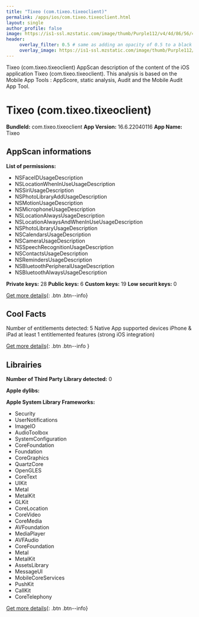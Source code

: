 ```yaml
---
title: "Tixeo (com.tixeo.tixeoclient)"
permalink: /apps/ios/com.tixeo.tixeoclient.html
layout: single
author_profile: false
image: https://is1-ssl.mzstatic.com/image/thumb/Purple112/v4/4d/86/56/4d86565c-72a5-1b03-3101-e79199f54012/AppIcon-0-1x_U007emarketing-0-7-0-0-85-220.png/512x512bb.jpg
header: 
     overlay_filter: 0.5 # same as adding an opacity of 0.5 to a black background
     overlay_image: https://is1-ssl.mzstatic.com/image/thumb/Purple112/v4/4d/86/56/4d86565c-72a5-1b03-3101-e79199f54012/AppIcon-0-1x_U007emarketing-0-7-0-0-85-220.png/512x512bb.jpg
---
```

Tixeo (com.tixeo.tixeoclient) AppScan description of the content of the iOS application Tixeo (com.tixeo.tixeoclient). This analysis is based on the Mobile App Tools : AppScore, static analysis, Audit and the Mobile Audit App Tool.

# Tixeo (com.tixeo.tixeoclient)

**BundleId:** com.tixeo.tixeoclient
**App Version:** 16.6.22040116
**App Name:** Tixeo


## AppScan informations 

**List of permissions:** 
- NSFaceIDUsageDescription
- NSLocationWhenInUseUsageDescription
- NSSiriUsageDescription
- NSPhotoLibraryAddUsageDescription
- NSMotionUsageDescription
- NSMicrophoneUsageDescription
- NSLocationAlwaysUsageDescription
- NSLocationAlwaysAndWhenInUseUsageDescription
- NSPhotoLibraryUsageDescription
- NSCalendarsUsageDescription
- NSCameraUsageDescription
- NSSpeechRecognitionUsageDescription
- NSContactsUsageDescription
- NSRemindersUsageDescription
- NSBluetoothPeripheralUsageDescription
- NSBluetoothAlwaysUsageDescription
  
  
**Private keys:** 28
**Public keys:** 6
**Custom keys:** 19
**Low securit keys:** 0
  
[Get more details](/pricing.html){: .btn .btn--info}

## Cool Facts

Number of entitlements detected: 5
Native App
supported devices iPhone & iPad
at least 1 entitlemented features (strong iOS integration)
  
[Get more details](/pricing.html){: .btn .btn--info }

## Librairies 
**Number of Third Party Library detected:** 0


**Apple dylibs:**


**Apple System Library Frameworks:**
- Security
- UserNotifications
- ImageIO
- AudioToolbox
- SystemConfiguration
- CoreFoundation
- Foundation
- CoreGraphics
- QuartzCore
- OpenGLES
- CoreText
- UIKit
- Metal
- MetalKit
- GLKit
- CoreLocation
- CoreVideo
- CoreMedia
- AVFoundation
- MediaPlayer
- AVFAudio
- CoreFoundation
- Metal
- MetalKit
- AssetsLibrary
- MessageUI
- MobileCoreServices
- PushKit
- CallKit
- CoreTelephony


  
[Get more details](/pricing.html){: .btn .btn--info}

